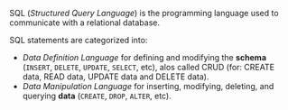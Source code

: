 SQL (_Structured Query Language_) is the programming language used to communicate with a relational database.

SQL statements are categorized into:
* _Data Definition Language_ for defining and modifying the **schema** (`INSERT`, `DELETE`, `UPDATE`, `SELECT`, etc), alos called CRUD (for: CREATE data, READ data, UPDATE data and DELETE data).
* _Data Manipulation Language_ for inserting, modifying, deleting, and querying **data** (`CREATE`, `DROP`, `ALTER`, etc).
